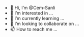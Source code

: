 - 👋 Hi, I’m @Cem-Sanli
- 👀 I’m interested in ...
- 🌱 I’m currently learning ...
- 💞️ I’m looking to collaborate on ...
- 📫 How to reach me ...

<!---
Cem-Sanli/Cem-Sanli is a ✨ special ✨ repository because its `README.md` (this file) appears on your GitHub profile.
You can click the Preview link to take a look at your changes.
--->
